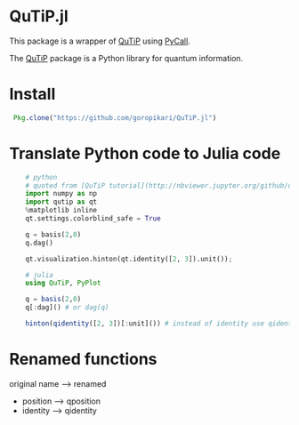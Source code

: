 # QuTiP.jl

<!-- 
[![Build Status](https://travis-ci.org/goropikari/QuTiP.jl.svg?branch=master)](https://travis-ci.org/goropikari/QuTiP.jl)

[![Coverage Status](https://coveralls.io/repos/goropikari/QuTiP.jl/badge.svg?branch=master&service=github)](https://coveralls.io/github/goropikari/QuTiP.jl?branch=master)

[![codecov.io](http://codecov.io/github/goropikari/QuTiP.jl/coverage.svg?branch=master)](http://codecov.io/github/goropikari/QuTiP.jl?branch=master)
-->

This package is a wrapper of [QuTiP](http://qutip.org/) using [PyCall](https://github.com/stevengj/PyCall.jl).

The [QuTiP](http://qutip.org/) package is a Python library for quantum information.

# Install

```julia
 Pkg.clone("https://github.com/goropikari/QuTiP.jl")
```

# Translate Python code to Julia code
```python
    # python
    # quoted from [QuTiP tutorial](http://nbviewer.jupyter.org/github/qutip/qutip-notebooks/blob/master/examples/superop-contract.ipynb)
    import numpy as np
    import qutip as qt
    %matplotlib inline
    qt.settings.colorblind_safe = True

    q = basis(2,0)
    q.dag()

    qt.visualization.hinton(qt.identity([2, 3]).unit());
```

```julia
    # julia
    using QuTiP, PyPlot

    q = basis(2,0)
    q[:dag]() # or dag(q)

    hinton(qidentity([2, 3])[:unit]()) # instead of identity use qidentity
```

# Renamed functions
original name --> renamed
- position --> qposition
- identity --> qidentity
